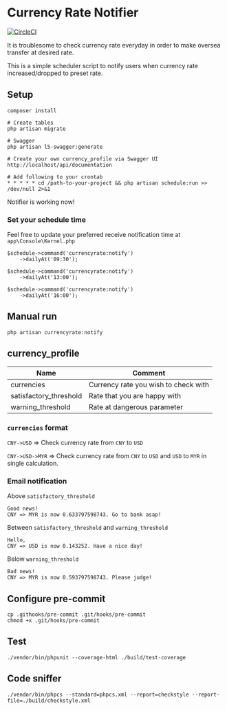 # Currency Rate Notifier

[![CircleCI](https://circleci.com/gh/kitloong/currency-notifier.svg?style=svg)](https://circleci.com/gh/kitloong/currency-notifier)

It is troublesome to check currency rate everyday in order to make oversea transfer at desired rate.  

This is a simple scheduler script to notify users when currency rate increased/dropped to preset rate.

## Setup

    composer install
    
    # Create tables
    php artisan migrate
    
    # Swagger
    php artisan l5-swagger:generate
    
    # Create your own currency_profile via Swagger UI
    http://localhost/api/documentation
    
    # Add following to your crontab
    * * * * * cd /path-to-your-project && php artisan schedule:run >> /dev/null 2>&1
    
Notifier is working now!

### Set your schedule time

Feel free to update your preferred receive notification time at `app\Console\Kernel.php`

    $schedule->command('currencyrate:notify')
        ->dailyAt('09:30');
    
    $schedule->command('currencyrate:notify')
        ->dailyAt('13:00');

    $schedule->command('currencyrate:notify')
        ->dailyAt('16:00');
    
## Manual run

    php artisan currencyrate:notify
    
## currency_profile

|Name|Comment|
|---|---|
|currencies|Currency rate you wish to check with|
|satisfactory_threshold|Rate that you are happy with|
|warning_threshold|Rate at dangerous parameter|

### `currencies` format

`CNY->USD` => Check currency rate from `CNY` to `USD`

`CNY->USD->MYR` => Check currency rate from `CNY` to `USD` and `USD` to `MYR` in single calculation. 
    
### Email notification

Above `satisfactory_threshold`

    Good news!
    CNY => MYR is now 0.633797598743. Go to bank asap!

Between `satisfactory_threshold` and `warning_threshold`

    Hello, 
    CNY => USD is now 0.143252. Have a nice day!

Below `warning_threshold`

    Bad news! 
    CNY => MYR is now 0.593797598743. Please judge!

## Configure pre-commit

    cp .githooks/pre-commit .git/hooks/pre-commit
    chmod +x .git/hooks/pre-commit

## Test

    ./vendor/bin/phpunit --coverage-html ./build/test-coverage
    
## Code sniffer

    ./vendor/bin/phpcs --standard=phpcs.xml --report=checkstyle --report-file=./build/checkstyle.xml
